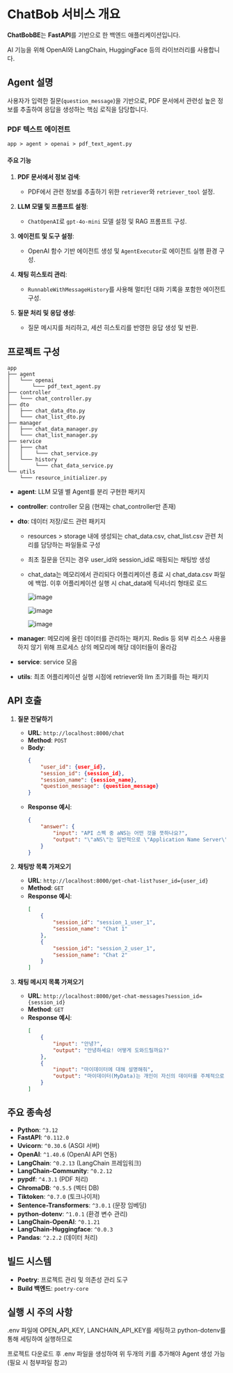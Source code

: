 # ChatBob 서비스 개요
 
**ChatBobBE**는 **FastAPI**를 기반으로 한 백엔드 애플리케이션입니다.

AI 기능을 위해 OpenAI와 LangChain, HuggingFace 등의 라이브러리를 사용합니다.

## Agent 설명

사용자가 입력한 질문(`question_message`)을 기반으로, PDF 문서에서 관련성 높은 정보를 추출하여 응답을 생성하는 핵심 로직을 담당합니다.

### PDF 텍스트 에이전트

`app > agent > openai > pdf_text_agent.py`

#### 주요 기능

1. **PDF 문서에서 정보 검색**:
   - PDF에서 관련 정보를 추출하기 위한 `retriever`와 `retriever_tool` 설정.

2. **LLM 모델 및 프롬프트 설정**:
   - `ChatOpenAI`로 `gpt-4o-mini` 모델 설정 및 RAG 프롬프트 구성.

3. **에이전트 및 도구 설정**:
   - OpenAI 함수 기반 에이전트 생성 및 `AgentExecutor`로 에이전트 실행 환경 구성.

4. **채팅 히스토리 관리**:
   - `RunnableWithMessageHistory`를 사용해 멀티턴 대화 기록을 포함한 에이전트 구성.

5. **질문 처리 및 응답 생성**:
   - 질문 메시지를 처리하고, 세션 히스토리를 반영한 응답 생성 및 반환.

## 프로젝트 구성
```
app
├── agent
│   └─── openai
│       └─── pdf_text_agent.py
├── controller
│   └─── chat_controller.py
├── dto
│   ├─── chat_data_dto.py
│   └─── chat_list_dto.py
├── manager
│   ├─── chat_data_manager.py
│   └─── chat_list_manager.py
├── service
│   ├─── chat
│   │    └─── chat_service.py
│   └─── history
│        └─── chat_data_service.py
└── utils
    └─── resource_initializer.py
```

- **agent**: LLM 모델 별 Agent를 분리 구현한 패키지
- **controller**: controller 모음 (현재는 chat_controller만 존재)
- **dto**: 데이터 저장/로드 관련 패키지 
  - resources > storage 내에 생성되는 chat_data.csv, chat_list.csv 관련 처리를 담당하는 파일들로 구성
  - 최초 질문을 던지는 경우 user_id와 session_id로 매핑되는 채팅방 생성
  - chat_data는 메모리에서 관리되다 어플리케이션 종료 시 chat_data.csv 파일에 백업. 이후 어플리케이션 실행 시 chat_data에 딕셔너리 형태로 로드
    
    ![image](https://github.com/user-attachments/assets/e1db5206-5384-4f8a-ab84-765ca3482131)
    
    ![image](https://github.com/user-attachments/assets/f4dc88b0-453d-4e33-aead-e38f429f02c5)
    
    ![image](https://github.com/user-attachments/assets/0066a05e-211a-4b39-ae48-949c0862c75f)


- **manager**: 메모리에 올린 데이터를 관리하는 패키지. Redis 등 외부 리소스 사용을 하지 않기 위해 프로세스 상의 메모리에 해당 데이터들이 올라감
- **service**: service 모음
- **utils**: 최초 어플리케이션 실행 시점에 retriever와 llm 초기화를 하는 패키지

## API 호출

1. **질문 전달하기**
   - **URL**: `http://localhost:8000/chat`
   - **Method**: `POST`
   - **Body**:
     ```json
     {
         "user_id": {user_id},
         "session_id": {session_id},
         "session_name": {session_name},
         "question_message": {question_message}
     }
     ```
   - **Response 예시**:
     ```json
     {
         "answer": {
             "input": "API 스펙 중 aNS는 어떤 것을 뜻하나요?",
             "output": "\"aNS\"는 일반적으로 \"Application Name Server\"의 약어로 사용됩니다..."
         }
     }
     ```

2. **채팅방 목록 가져오기**
   - **URL**: `http://localhost:8000/get-chat-list?user_id={user_id}`
   - **Method**: `GET`
   - **Response 예시**:
     ```json
     [
         {
             "session_id": "session_1_user_1",
             "session_name": "Chat 1"
         },
         {
             "session_id": "session_2_user_1",
             "session_name": "Chat 2"
         }
     ]
     ```

3. **채팅 메시지 목록 가져오기**
   - **URL**: `http://localhost:8000/get-chat-messages?session_id={session_id}`
   - **Method**: `GET`
   - **Response 예시**:
     ```json
     [
         {
             "input": "안녕?",
             "output": "안녕하세요! 어떻게 도와드릴까요?"
         },
         {
             "input": "마이데이터에 대해 설명해줘",
             "output": "마이데이터(MyData)는 개인이 자신의 데이터를 주체적으로 관리하고 활용할 수 있도록..."
         }
     ]
     ```

## 주요 종속성

- **Python**: `^3.12`
- **FastAPI**: `^0.112.0`
- **Uvicorn**: `^0.30.6` (ASGI 서버)
- **OpenAI**: `^1.40.6` (OpenAI API 연동)
- **LangChain**: `^0.2.13` (LangChain 프레임워크)
- **LangChain-Community**: `^0.2.12`
- **pypdf**: `^4.3.1` (PDF 처리)
- **ChromaDB**: `^0.5.5` (벡터 DB)
- **Tiktoken**: `^0.7.0` (토크나이저)
- **Sentence-Transformers**: `^3.0.1` (문장 임베딩)
- **python-dotenv**: `^1.0.1` (환경 변수 관리)
- **LangChain-OpenAI**: `^0.1.21`
- **LangChain-Huggingface**: `^0.0.3`
- **Pandas**: `^2.2.2` (데이터 처리)

## 빌드 시스템

- **Poetry**: 프로젝트 관리 및 의존성 관리 도구
- **Build 백엔드**: `poetry-core`

## 실행 시 주의 사항

.env 파일에 OPEN_API_KEY, LANCHAIN_API_KEY를 세팅하고 python-dotenv를 통해 세팅하여 실행하므로

프로젝트 다운로드 후 .env 파일을 생성하여 위 두개의 키를 추가해야 Agent 생성 가능 (필요 시 첨부파일 참고)
